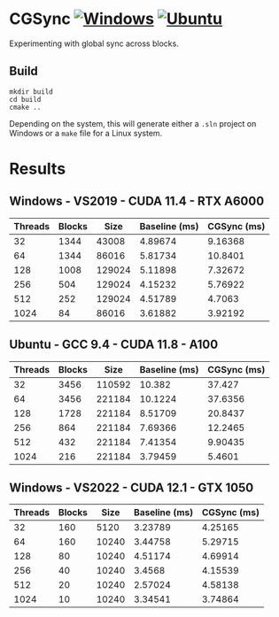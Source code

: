 # CGSync [![Windows](https://github.com/Ahdhn/cg_sync/actions/workflows/Windows.yml/badge.svg)](https://github.com/Ahdhn/cg_sync/actions/workflows/Windows.yml) [![Ubuntu](https://github.com/Ahdhn/cg_sync/actions/workflows/Ubuntu.yml/badge.svg)](https://github.com/Ahdhn/cg_sync/actions/workflows/Ubuntu.yml)

Experimenting with global sync across blocks. 


## Build 
```
mkdir build
cd build 
cmake ..
```

Depending on the system, this will generate either a `.sln` project on Windows or a `make` file for a Linux system. 


# Results
## Windows - VS2019 - CUDA 11.4 - RTX A6000
| Threads            |  Blocks            | Size               | Baseline (ms) | CGSync (ms) |
|--------------------|--------------------|--------------------|---------------|-------------|
| 32                 | 1344               | 43008              |  4.89674      | 9.16368     |
| 64                 | 1344               | 86016              |  5.81734      | 10.8401     |
| 128                | 1008               | 129024             |  5.11898      | 7.32672     |
| 256                | 504                | 129024             |  4.15232      | 5.76922     |
| 512                | 252                | 129024             |  4.51789      | 4.7063      |
| 1024               | 84                 | 86016              |  3.61882      | 3.92192     |


## Ubuntu - GCC 9.4 - CUDA 11.8 - A100
| Threads            | Blocks             | Size               | Baseline (ms) | CGSync (ms)| 
|--------------------|--------------------|--------------------|---------------|------------|
| 32                 | 3456               | 110592             | 10.382        | 37.427     |       
| 64                 | 3456               | 221184             | 10.1224       | 37.6356    |       
| 128                | 1728               | 221184             | 8.51709       | 20.8437    |       
| 256                | 864                | 221184             | 7.69366       | 12.2465    |       
| 512                | 432                | 221184             | 7.41354       | 9.90435    |       
| 1024               | 216                | 221184             | 3.79459       | 5.4601     | 


## Windows - VS2022 - CUDA 12.1 -  GTX 1050
| Threads             | Blocks              | Size             | Baseline (ms) | CGSync (ms)|
|---------------------|---------------------|------------------|---------------|------------|
| 32                  | 160                 | 5120             | 3.23789       | 4.25165    |
| 64                  | 160                 | 10240            | 3.44758       | 5.29715    |
| 128                 | 80                  | 10240            | 4.51174       | 4.69914    |
| 256                 | 40                  | 10240            | 3.4568        | 4.15539    |
| 512                 | 20                  | 10240            | 2.57024       | 4.58138    |
| 1024                | 10                  | 10240            | 3.34541       | 3.74864    |
                                                                                            